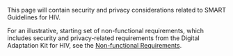 This page will contain security and privacy considerations related to SMART Guidelines for HIV. 

For an illustrative, starting set of non-functional requirements, which includes security and privacy-related requirements from the Digital Adaptation Kit for HIV, see the [Non-functional Requirements](non-functional-requirements.html). 
